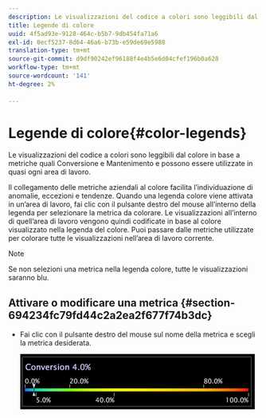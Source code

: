 ```yaml
---
description: Le visualizzazioni del codice a colori sono leggibili dal colore in base a metriche quali Conversione e Mantenimento e possono essere utilizzate in quasi ogni area di lavoro.
title: Legende di colore
uuid: 4f5ad93e-9128-464c-b5b7-9db454fa71a6
exl-id: 0ecf5237-8d64-46a6-b73b-e59de69e5988
translation-type: tm+mt
source-git-commit: d9df90242ef96188f4e4b5e6d04cfef196b0a628
workflow-type: tm+mt
source-wordcount: '141'
ht-degree: 2%

---
```


# Legende di colore{#color-legends}

Le visualizzazioni del codice a colori sono leggibili dal colore in base a metriche quali Conversione e Mantenimento e possono essere utilizzate in quasi ogni area di lavoro.

Il collegamento delle metriche aziendali al colore facilita l’individuazione di anomalie, eccezioni e tendenze. Quando una legenda colore viene attivata in un’area di lavoro, fai clic con il pulsante destro del mouse all’interno della legenda per selezionare la metrica da colorare. Le visualizzazioni all’interno di quell’area di lavoro vengono quindi codificate in base al colore visualizzato nella legenda del colore. Puoi passare dalle metriche utilizzate per colorare tutte le visualizzazioni nell’area di lavoro corrente.

>[!NOTE]
>
>Se non selezioni una metrica nella legenda colore, tutte le visualizzazioni saranno blu.

## Attivare o modificare una metrica {#section-694234fc79fd44c2a2ea2f677f74b3dc}

* Fai clic con il pulsante destro del mouse sul nome della metrica e scegli la metrica desiderata.

   ![](assets/lgd_ColorLegend.png)
